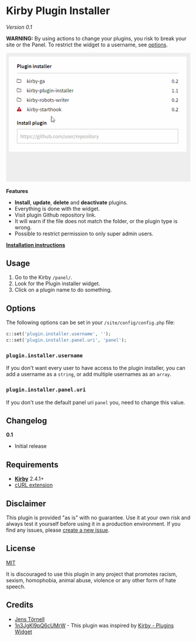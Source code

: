 # Kirby Plugin Installer

*Version 0.1*

**WARNING:** By using actions to change your plugins, you risk to break your site or the Panel. To restrict the widget to a username, see [options](#options).

![](docs/animation.gif)

**Features**

- **Install**, **update**, **delete** and **deactivate** plugins.
- Everything is done with the widget.
- Visit plugin Github repository link.
- It will warn if the file does not match the folder, or the plugin type is wrong.
- Possible to restrict permission to only super admin users.

**[Installation instructions](docs/install.md)**

## Usage

1. Go to the Kirby `/panel/`.
1. Look for the Plugin installer widget.
1. Click on a plugin name to do something.   

## Options

The following options can be set in your `/site/config/config.php` file:

```php
c::set('plugin.installer.username', '');
c::set('plugin.installer.panel.uri', 'panel');
```

### `plugin.installer.username`

If you don't want every user to have access to the plugin installer, you can add a username as a `string`, or add multiple usernames as an `array`.

### `plugin.installer.panel.uri`

If you don't use the default panel uri `panel` you, need to change this value.

## Changelog

**0.1**

- Initial release 

## Requirements

- [**Kirby**](https://getkirby.com/) 2.4.1+
- [cURL extension](https://curl.haxx.se/)

## Disclaimer

This plugin is provided "as is" with no guarantee. Use it at your own risk and always test it yourself before using it in a production environment. If you find any issues, please [create a new issue](https://github.com/jenstornell/kirby-plugin-installer/issues/new).

## License

[MIT](https://opensource.org/licenses/MIT)

It is discouraged to use this plugin in any project that promotes racism, sexism, homophobia, animal abuse, violence or any other form of hate speech.

## Credits

- [Jens Törnell](https://github.com/jenstornell)
- [1n3JgKl9pQ6cUMrW](https://github.com/1n3JgKl9pQ6cUMrW) - This plugin was inspired by [Kirby - Plugins Widget](https://github.com/1n3JgKl9pQ6cUMrW/kirby-plugins-widget)